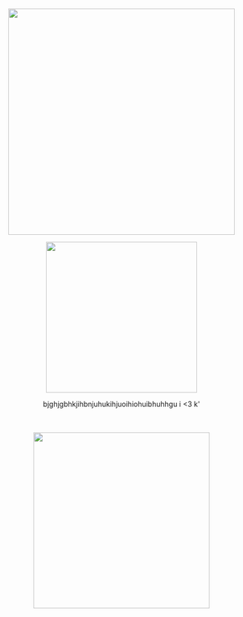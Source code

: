 #

<p align="center">
    <img width="450" src="https://files.catbox.moe/gxxmb3.png" alt="">
</p>

<p align="center">
    <img width="300" src="https://pixelbank.neocities.org/dividers/7936e2bf.gif" alt="">
</p>

<p align="center">
bjghjgbhkjihbnjuhukihjuoihiohuibhuhhgu i <3 k'
</p>
ㅤ
<p align="center">
    <img width="350" src="https://files.catbox.moe/7nnhnk.gif" alt="">
</p>

#
